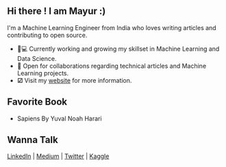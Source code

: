 ## Hi there ! I am Mayur :)

I'm a Machine Learning Engineer from India who loves writing articles and contributing to open source.

   * 👨💻 Currently working and growing my skillset in Machine Learning and Data Science.
   * 🤝 Open for collaborations regarding technical articles and Machine Learning projects.
   * **☑** Visit my [website](mayurji.github.io/) for more information.

## Favorite Book
   * Sapiens By Yuval Noah Harari
    
## Wanna Talk 

 [LinkedIn](http://linkedin.com/in/mayur-jain-ds/) | [Medium](https://medium.com/@mayur87545) | [Twitter](https://twitter.com/mayur__22/) | [Kaggle](https://www.kaggle.com/mayurjain)
